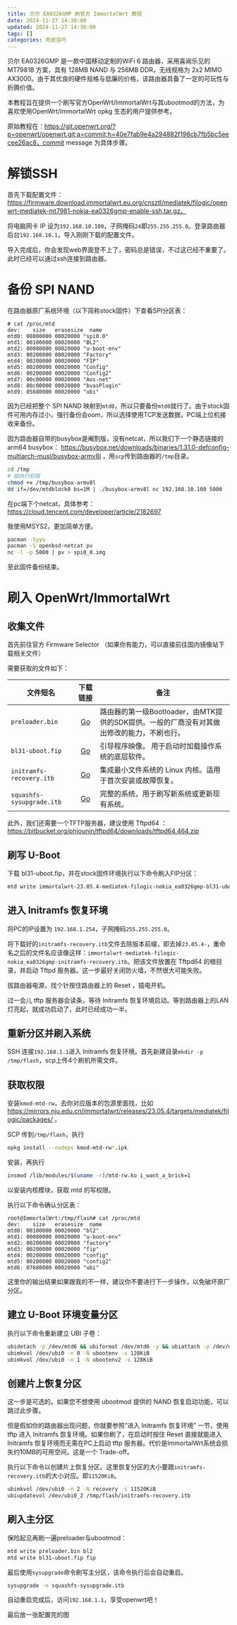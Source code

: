 ```yaml
---
title: 贝尔 EA0326GMP 刷官方 ImmortalWrt 教程
date: 2024-11-27 14:30:00
updated: 2024-11-27 14:30:00
tags: []
categories: 奇技淫巧
---
```


贝尔 EA0326GMP 是一款中国移动定制的WiFi 6 路由器，采用喜闻乐见的 MT7981B 方案，具有 128MB NAND 与 256MB DDR，无线规格为 2x2 MIMO AX3000。由于其优良的硬件规格与低廉的价格，该路由器具备了一定的可玩性与折腾价值。

本教程旨在提供一个刷写官方OpenWrt/ImmortalWrt与其ubootmod的方法，为喜欢使用OpenWrt/ImmortalWrt opkg 生态的用户提供参考。

<!--more-->

原始教程在：https://git.openwrt.org/?p=openwrt/openwrt.git;a=commit;h=40e7fab9e4a294882f198cb7fb5bc5eecee26ac8，commit message 为具体步骤。

# 解锁SSH

首先下载配置文件：https://firmware.download.immortalwrt.eu.org/cnsztl/mediatek/filogic/openwrt-mediatek-mt7981-nokia-ea0326gmp-enable-ssh.tar.gz。

将电脑网卡 IP 设为`192.168.10.100`，子网掩码`24`即`255.255.255.0`。登录路由器后台`192.168.10.1`，导入刚刚下载的配置文件。

导入完成后，你会发现web界面登不上了，密码总是错误，不过这已经不重要了。此时已经可以通过ssh连接到路由器。

# 备份 SPI NAND

在路由器原厂系统环境（以下简称stock固件）下查看SPI分区表：
```console
# cat /proc/mtd
dev:    size   erasesize  name
mtd0: 08000000 00020000 "spi0.0"
mtd1: 00100000 00020000 "BL2"
mtd2: 00080000 00020000 "u-boot-env"
mtd3: 00200000 00020000 "Factory"
mtd4: 00200000 00020000 "FIP"
mtd5: 00200000 00020000 "Config"
mtd6: 00200000 00020000 "Config2"
mtd7: 00c00000 00020000 "Aos-net"
mtd8: 00c00000 00020000 "bvasPlugin"
mtd9: 05680000 00020000 "ubi"
```

因为已经把整个 SPI NAND 映射到`mtd0`，所以只要备份`mtd0`就行了。由于stock固件可用内存过小，强行备份会oom，所以选择使用TCP发送数据，PC端上位机接收来备份。

因为路由器自带的busybox是阉割版，没有netcat，所以我们下一个静态链接的arm64 busybox： https://busybox.net/downloads/binaries/1.31.0-defconfig-multiarch-musl/busybox-armv8l ，用`scp`传到路由器的`/tmp`目录。

```bash
cd /tmp
# 赋执行权限
chmod +x /tmp/busybox-armv8l
dd if=/dev/mtdblock0 bs=1M | ./busybox-armv8l nc 192.168.10.100 5000
```

在pc端下个netcat，具体参考：https://cloud.tencent.com/developer/article/2182697

我使用MSYS2，更加简单方便。

```bash
pacman -Syyu
pacman -S openbsd-netcat pv
nc -l -p 5000 | pv > spi0_0.img
```

至此固件备份结束。

# 刷入 OpenWrt/ImmortalWrt

## 收集文件

首先前往官方 Firmware Selector （如果你有能力，可以直接前往国内镜像站下载相关文件）

需要获取的文件如下：

| 文件短名                  |                           下载链接                           | 备注                                                         |
| ------------------------- | :----------------------------------------------------------: | ------------------------------------------------------------ |
| `preloader.bin`           | [Go](https://mirrors.nju.edu.cn/immortalwrt/releases/23.05.4/targets/mediatek/filogic/immortalwrt-23.05.4-mediatek-filogic-nokia_ea0326gmp-preloader.bin) | 路由器的第一级Bootloader，由MTK提供的SDK提供。一般的厂商没有对其做出修改的能力，不刷也行。 |
| `bl31-uboot.fip`          | [Go](https://mirrors.nju.edu.cn/immortalwrt/releases/23.05.4/targets/mediatek/filogic/immortalwrt-23.05.4-mediatek-filogic-nokia_ea0326gmp-bl31-uboot.fip) | 引导程序映像。 用于启动时加载操作系统的底层软件。            |
| `initramfs-recovery.itb`  | [Go](https://mirrors.nju.edu.cn/immortalwrt/releases/23.05.4/targets/mediatek/filogic/immortalwrt-23.05.4-mediatek-filogic-nokia_ea0326gmp-initramfs-recovery.itb) | 集成最小文件系统的 Linux 内核。适用于首次安装或故障恢复。    |
| `squashfs-sysupgrade.itb` | [Go](https://mirrors.nju.edu.cn/immortalwrt/releases/23.05.4/targets/mediatek/filogic/immortalwrt-23.05.4-mediatek-filogic-nokia_ea0326gmp-squashfs-sysupgrade.itb) | 完整的系统，用于刷写新系统或更新现有系统。                   |

此外，我们还需要一个TFTP服务器，建议使用 Tftpd64 ： https://bitbucket.org/phjounin/tftpd64/downloads/tftpd64.464.zip

## 刷写 U-Boot

下载 bl31-uboot.fip，并在stock固件环境执行以下命令刷入FIP分区：

```bash
mtd write immortalwrt-23.05.4-mediatek-filogic-nokia_ea0326gmp-bl31-uboot.fip FIP    
```

## 进入 Initramfs 恢复环境

将PC的IP设置为 `192.168.1.254`，子网掩码`255.255.255.0`。

将下载好的`initramfs-recovery.itb`文件去除版本前缀，即去掉`23.05.4-`，重命名之后的文件名应该像这样：`immortalwrt-mediatek-filogic-nokia_ea0326gmp-initramfs-recovery.itb`。把该文件放置在 Tftpd64 的根目录，并启动 Tftpd 服务器。这一步最好关闭防火墙，不然很大可能失败。

拔路由器电源，找个针按住路由器上的 Reset ，插电开机。

过一会儿 tftp 服务器会读条，等待 Initramfs 恢复环境启动。等到路由器上的LAN灯亮起，就成功启动了，此时已经成功一半。

## 重新分区并刷入系统

SSH 连接`192.168.1.1`进入 Initramfs 恢复环境。首先新建目录`mkdir -p /tmp/flash`，scp上传4个刷机所需文件。

## 获取权限

安装`kmod-mtd-rw`，去你对应版本的包源里面找，比如 https://mirrors.nju.edu.cn/immortalwrt/releases/23.05.4/targets/mediatek/filogic/packages/ 。

SCP 传到`/tmp/flash`，执行

```bash
opkg install --nodeps kmod-mtd-rw*.ipk
```

安装，再执行

```bash
insmod /lib/modules/$(uname -r)/mtd-rw.ko i_want_a_brick=1
```

以安装内核模块，获取 mtd 的写权限。

执行以下命令确认分区表：

```console
root@ImmortalWrt:/tmp/flash# cat /proc/mtd
dev:    size   erasesize  name
mtd0: 00100000 00020000 "bl2"
mtd1: 00080000 00020000 "u-boot-env"
mtd2: 00200000 00020000 "factory"
mtd3: 00200000 00020000 "fip"
mtd4: 00200000 00020000 "config"
mtd5: 00200000 00020000 "config2"
mtd6: 07680000 00020000 "ubi"
```

这里你的输出结果如果跟我的不一样，建议你不要进行下一步操作，以免破坏原厂分区。

## 建立 U-Boot 环境变量分区

执行以下命令重新建立 UBI 子卷：

```bash
ubidetach -p /dev/mtd6 && ubiformat /dev/mtd6 -y && ubiattach -p /dev/mtd6
ubimkvol /dev/ubi0 -n 0 -N ubootenv -s 128KiB
ubimkvol /dev/ubi0 -n 1 -N ubootenv2 -s 128KiB
```

## 创建片上恢复分区

这一步是可选的。如果您不想使用 ubootmod 提供的 NAND 恢复启动功能，可以跳过此步骤。

但是假如你的路由器出现问题，你就要参照“进入 Initramfs 恢复环境” 一节，使用 tftp 进入 Initramfs 恢复环境。如果你刷了，在启动时按住 Reset 直接就能进入 Initramfs 恢复环境而无需在PC上启动 tftp 服务器。代价是ImmortalWrt系统会损失约10MB的可用空间，这是一个 Trade-off。

执行以下命令以创建片上恢复分区。这里恢复分区的大小要跟`initramfs-recovery.itb`的大小对应。即`11520KiB`。

```bash
ubimkvol /dev/ubi0 -n 2 -N recovery -s 11520KiB
ubiupdatevol /dev/ubi0_2 /tmp/flash/initramfs-recovery.itb
```

## 刷入主分区

保险起见再刷一遍preloader与ubootmod：

```bash
mtd write preloader.bin bl2
mtd write bl31-uboot.fip fip
```

最后使用`sysupgrade`命令刷写主分区，该命令执行后会自动重启。

```bash
sysupgrade -n squashfs-sysupgrade.itb
```

自动重启完成后，访问`192.168.1.1`，享受openwrt吧！

最后放一张配置完的图

